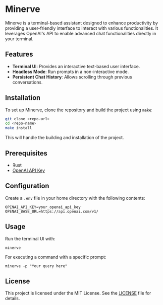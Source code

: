 # Minerve

Minerve is a terminal-based assistant designed to enhance productivity by providing a user-friendly interface to interact with various functionalities. It leverages OpenAI's API to enable advanced chat functionalities directly in your terminal.

## Features

- **Terminal UI**: Provides an interactive text-based user interface.
- **Headless Mode**: Run prompts in a non-interactive mode.
- **Persistent Chat History**: Allows scrolling through previous conversations.

## Installation

To set up Minerve, clone the repository and build the project using `make`:

```bash
git clone <repo-url>
cd <repo-name>
make install
```

This will handle the building and installation of the project.

## Prerequisites

- Rust
- [OpenAI API Key](https://platform.openai.com/signup)

## Configuration

Create a `.env` file in your home directory with the following contents:

```
OPENAI_API_KEY=your_openai_api_key
OPENAI_BASE_URL=https://api.openai.com/v1/
```

## Usage

Run the terminal UI with:

```
minerve
```

For executing a command with a specific prompt:

```
minerve -p "Your query here"
```

## License

This project is licensed under the MIT License. See the [LICENSE](LICENSE) file for details.
